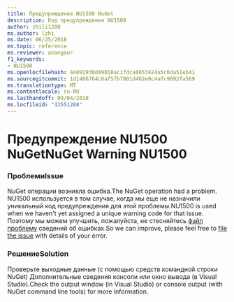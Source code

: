 ```yaml
---
title: Предупреждение NU1500 NuGet
description: Код предупреждения NU1500
author: zhili1208
ms.author: lzhi
ms.date: 06/25/2018
ms.topic: reference
ms.reviewer: anangaur
f1_keywords:
- NU1500
ms.openlocfilehash: 44891938d49018ac1fdca0653424a5c6da51eb41
ms.sourcegitcommit: 1d1406764c6af5fb7801d462e0c4afc9092fa569
ms.translationtype: MT
ms.contentlocale: ru-RU
ms.lasthandoff: 09/04/2018
ms.locfileid: "43551208"
---
```

# <a name="nuget-warning-nu1500"></a><span data-ttu-id="57f50-103">Предупреждение NU1500 NuGet</span><span class="sxs-lookup"><span data-stu-id="57f50-103">NuGet Warning NU1500</span></span>

### <a name="issue"></a><span data-ttu-id="57f50-104">Проблеми</span><span class="sxs-lookup"><span data-stu-id="57f50-104">Issue</span></span>
<span data-ttu-id="57f50-105">NuGet операции возникла ошибка.</span><span class="sxs-lookup"><span data-stu-id="57f50-105">The NuGet operation had a problem.</span></span> <span data-ttu-id="57f50-106">NU1500 используется в том случае, когда мы еще не назначили уникальный код предупреждения для этой проблемы.</span><span class="sxs-lookup"><span data-stu-id="57f50-106">NU1500 is used when we haven't yet assigned a unique warning code for that issue.</span></span> <span data-ttu-id="57f50-107">Поэтому мы можем улучшить, пожалуйста, не стесняйтесь [файл проблему](https://github.com/nuget/home/issues) сведений об ошибках.</span><span class="sxs-lookup"><span data-stu-id="57f50-107">So we can improve, please feel free to [file the issue](https://github.com/nuget/home/issues) with details of your error.</span></span>

### <a name="solution"></a><span data-ttu-id="57f50-108">Решение</span><span class="sxs-lookup"><span data-stu-id="57f50-108">Solution</span></span>
<span data-ttu-id="57f50-109">Проверьте выходные данные (с помощью средств командной строки NuGet) Дополнительные сведения консоли или окно вывода (в Visual Studio).</span><span class="sxs-lookup"><span data-stu-id="57f50-109">Check the output window (in Visual Studio) or console output (with NuGet command line tools) for more information.</span></span>